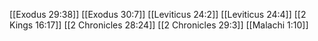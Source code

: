 [[Exodus 29:38]]
[[Exodus 30:7]]
[[Leviticus 24:2]]
[[Leviticus 24:4]]
[[2 Kings 16:17]]
[[2 Chronicles 28:24]]
[[2 Chronicles 29:3]]
[[Malachi 1:10]]
